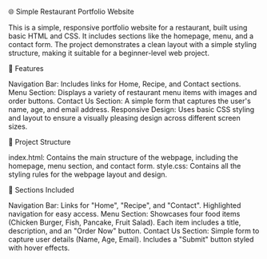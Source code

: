 🌐 Simple Restaurant Portfolio Website

This is a simple, responsive portfolio website for a restaurant, built using basic HTML and CSS. It includes sections like the homepage, menu, and a contact form. The project demonstrates a clean layout with a simple styling structure, making it suitable for a beginner-level web project.

🔗 Features

Navigation Bar: Includes links for Home, Recipe, and Contact sections. Menu Section: Displays a variety of restaurant menu items with images and order buttons. Contact Us Section: A simple form that captures the user's name, age, and email address. Responsive Design: Uses basic CSS styling and layout to ensure a visually pleasing design across different screen sizes.

📂 Project Structure

index.html: Contains the main structure of the webpage, including the homepage, menu section, and contact form. style.css: Contains all the styling rules for the webpage layout and design.

📄 Sections Included

Navigation Bar: Links for "Home", "Recipe", and "Contact". Highlighted navigation for easy access. Menu Section: Showcases four food items (Chicken Burger, Fish, Pancake, Fruit Salad). Each item includes a title, description, and an "Order Now" button. Contact Us Section: Simple form to capture user details (Name, Age, Email). Includes a "Submit" button styled with hover effects.
